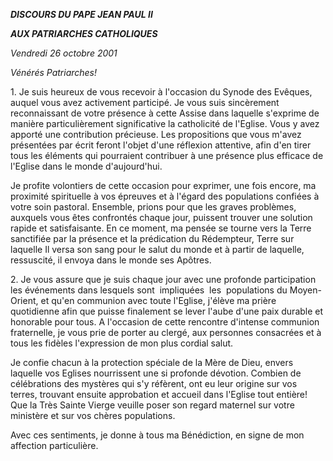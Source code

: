 ***DISCOURS DU PAPE JEAN PAUL II***

***AUX PATRIARCHES CATHOLIQUES***

*Vendredi 26 octobre 2001*

*Vénérés Patriarches!*

1. Je suis heureux de vous recevoir à l'occasion du Synode des Evêques, auquel vous avez activement participé. Je vous suis sincèrement reconnaissant de votre présence à cette Assise dans laquelle s'exprime de manière particulièrement significative la catholicité de l'Eglise. Vous y avez apporté une contribution précieuse. Les propositions que vous m'avez présentées par écrit feront l'objet d'une réflexion attentive, afin d'en tirer tous les éléments qui pourraient contribuer à une présence plus efficace de l'Eglise dans le monde d'aujourd'hui.

Je profite volontiers de cette occasion pour exprimer, une fois encore, ma proximité spirituelle à vos épreuves et à l'égard des populations confiées à votre soin pastoral. Ensemble, prions pour que les graves problèmes, auxquels vous êtes confrontés chaque jour, puissent trouver une solution rapide et satisfaisante. En ce moment, ma pensée se tourne vers la Terre sanctifiée par la présence et la prédication du Rédempteur, Terre sur laquelle Il versa son sang pour le salut du monde et à partir de laquelle, ressuscité, il envoya dans le monde ses Apôtres.

2. Je vous assure que je suis chaque jour avec une profonde participation les événements dans lesquels sont  impliquées  les  populations du Moyen-Orient, et qu'en communion avec toute l'Eglise, j'élève ma prière quotidienne afin que puisse finalement se lever l'aube d'une paix durable et honorable pour tous. A l'occasion de cette rencontre d'intense communion fraternelle, je vous prie de porter au clergé, aux personnes consacrées et à tous les fidèles l'expression de mon plus cordial salut.

Je confie chacun à la protection spéciale de la Mère de Dieu, envers laquelle vos Eglises nourrissent une si profonde dévotion. Combien de célébrations des mystères qui s'y réfèrent, ont eu leur origine sur vos terres, trouvant ensuite approbation et accueil dans l'Eglise tout entière! Que la Très Sainte Vierge veuille poser son regard maternel sur votre ministère et sur vos chères populations.

Avec ces sentiments, je donne à tous ma Bénédiction, en signe de mon affection particulière.